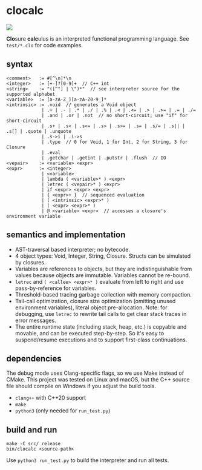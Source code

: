 # clocalc

![](https://github.com/sdingcn/clocalc/actions/workflows/run_test.yml/badge.svg)

**Clo**sure **calc**ulus is an interpreted functional programming language.
See `test/*.clo` for code examples.

## syntax

```
<comment>   := #[^\n]*\n
<integer>   := [+-]?[0-9]+  // C++ int
<string>    := "([^"] | \")*"  // see interpreter source for the supported alphabet
<variable>  := [a-zA-Z_][a-zA-Z0-9_]*
<intrinsic> := .void  // generates a Void object
             | .+ | .- | .* | ./ | .% | .< | .<= | .> | .>= | .= | ./=
             | .and | .or | .not  // no short-circuit; use "if" for short-circuit
             | .s+ | .s< | .s<= | .s> | .s>= | .s= | .s/= | .s|| | .s[] | .quote | .unquote
             | .s->i | .i->s
             | .type  // 0 for Void, 1 for Int, 2 for String, 3 for Closure
             | .eval
             | .getchar | .getint | .putstr | .flush  // IO
<vepair>    := <variable> <expr>
<expr>      := <integer>
             | <variable>
             | lambda ( <variable>* ) <expr>
             | letrec ( <vepair>* ) <expr>
             | if <expr> <expr> <expr>
             | { <expr>+ }  // sequenced evaluation
             | ( <intrinsic> <expr>* )
             | ( <expr> <expr>* )
             | @ <variable> <expr>  // accesses a closure's environment variable
```

## semantics and implementation

+ AST-traversal based interpreter; no bytecode.
+ 4 object types: Void, Integer, String, Closure. Structs can be simulated by closures.
+ Variables are references to objects,
  but they are indistinguishable from values because objects are immutable.
  Variables cannot be re-bound.
+ `letrec` and `( <callee> <expr>* )` evaluate from left to right
  and use pass-by-reference for variables.
+ Threshold-based tracing garbage collection with memory compaction.
+ Tail-call optimization,
  closure size optimization (omitting unused environment variables),
  literal object pre-allocation.
  Note: for debugging, use `letrec` to rewrite tail calls to get clear
  stack traces in error messages.
+ The entire runtime state (including stack, heap, etc.)
  is copyable and movable, and can be executed step-by-step.
  So it's easy to suspend/resume executions and to support
  first-class continuations.

## dependencies

The debug mode uses Clang-specific flags,
so we use Make instead of CMake.
This project was tested on Linux and macOS,
but the C++ source file should compile on Windows
if you adjust the build tools.

+ `clang++` with C++20 support
+ `make`
+ `python3` (only needed for `run_test.py`)

## build and run

```
make -C src/ release
bin/clocalc <source-path>
```

Use `python3 run_test.py` to build the interpreter and run all tests.
